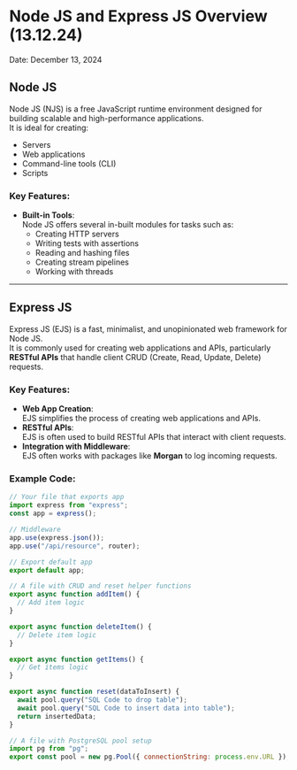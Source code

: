 # Node JS and Express JS Overview (13.12.24)

Date: December 13, 2024

## Node JS

Node JS (NJS) is a free JavaScript runtime environment designed for building scalable and high-performance applications.  
It is ideal for creating:

- Servers
- Web applications
- Command-line tools (CLI)
- Scripts

### Key Features:

- **Built-in Tools**:  
  Node JS offers several in-built modules for tasks such as:
  - Creating HTTP servers
  - Writing tests with assertions
  - Reading and hashing files
  - Creating stream pipelines
  - Working with threads

---

## Express JS

Express JS (EJS) is a fast, minimalist, and unopinionated web framework for Node JS.  
It is commonly used for creating web applications and APIs, particularly **RESTful APIs** that handle client CRUD (Create, Read, Update, Delete) requests.

### Key Features:

- **Web App Creation**:  
  EJS simplifies the process of creating web applications and APIs.
- **RESTful APIs**:  
  EJS is often used to build RESTful APIs that interact with client requests.
- **Integration with Middleware**:  
  EJS often works with packages like **Morgan** to log incoming requests.

### Example Code:

```javascript
// Your file that exports app
import express from "express";
const app = express();

// Middleware
app.use(express.json());
app.use("/api/resource", router);

// Export default app
export default app;

// A file with CRUD and reset helper functions
export async function addItem() {
  // Add item logic
}

export async function deleteItem() {
  // Delete item logic
}

export async function getItems() {
  // Get items logic
}

export async function reset(dataToInsert) {
  await pool.query("SQL Code to drop table");
  await pool.query("SQL Code to insert data into table");
  return insertedData;
}

// A file with PostgreSQL pool setup
import pg from "pg";
export const pool = new pg.Pool({ connectionString: process.env.URL });
```
